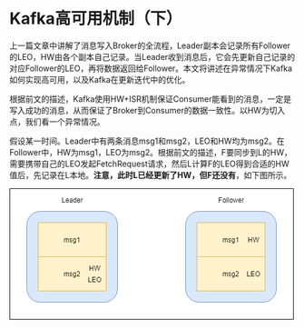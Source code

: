 # Kafka高可用机制（下）
上一篇文章中讲解了消息写入Broker的全流程，Leader副本会记录所有Follower的LEO，HW由各个副本自己记录。当Leader收到消息后，它会先更新自己记录的对应Follower的LEO，再将数据返回给Follower。本文将讲述在异常情况下Kafka如何实现高可用，以及Kafka在更新迭代中的优化。

根据前文的描述，Kafka使用HW+ISR机制保证Consumer能看到的消息，一定是写入成功的消息，从而保证了Broker到Consumer的数据一致性。以HW为切入点，我们看一个异常情况。

假设某一时间。Leader中有两条消息msg1和msg2，LEO和HW均为msg2。在Follower中，HW为msg1，LEO为msg2。根据前文的描述，F要同步到L的HW，需要携带自己的LEO发起FetchRequest请求，然后L计算F的LEO得到合适的HW值后，先记录在L本地。**注意，此时L已经更新了HW，但F还没有**，如下图所示。

![](../../img/Kafka-HA-error01.png)

